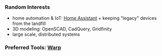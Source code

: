 ### Random Interests

* home automation & IoT: [Home Assistant](https://www.home-assistant.io/) + keeping "legacy" devices from the landfill
* 3D modeling: OpenSCAD, CadQuery, Gridfinity
* large scale, distributed systems

### Preferred Tools: [Warp](https://app.warp.dev/referral/NR349)
